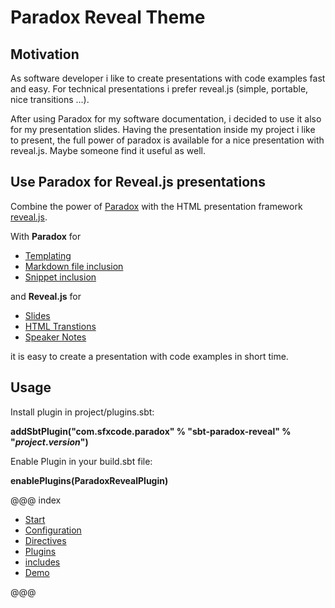 # Paradox Reveal Theme

## Motivation

As software developer i like to create presentations with code examples
fast and easy. For technical presentations i prefer reveal.js (simple,
portable, nice transitions ...).

After using Paradox for my software documentation, i decided to use it
also for my presentation slides. Having the presentation inside my
project i like to present, the full power of paradox is available for a
nice presentation with reveal.js. Maybe someone find it useful as well.

## Use Paradox for Reveal.js presentations

Combine the power of [Paradox](https://developer.lightbend.com/docs/paradox/current/) with the HTML presentation framework [reveal.js](https://revealjs.com/#/).

With **Paradox** for

* [Templating](https://developer.lightbend.com/docs/paradox/current/customization/templating.html)
* [Markdown file inclusion](https://developer.lightbend.com/docs/paradox/current/directives/includes.html)
* [Snippet inclusion](https://developer.lightbend.com/docs/paradox/current/directives/snippets.html)

and **Reveal.js** for

* [Slides](https://revealjs.com/#/1)
* [HTML Transtions](https://revealjs.com/#/transitions)
* [Speaker Notes](https://revealjs.com/#/20)

it is easy to create a presentation with code examples in short time.
## Usage

Install plugin in project/plugins.sbt:


**addSbtPlugin("com.sfxcode.paradox" % "sbt-paradox-reveal" % "$project.version$")**

Enable Plugin in your build.sbt file:

**enablePlugins(ParadoxRevealPlugin)**

@@@ index

- [Start](getting_started.md)
- [Configuration](configuration.md)
- [Directives](directive/index.md)
- [Plugins](plugins/index.md)
- [includes](includes.md)
- [Demo](demo.md)

@@@
